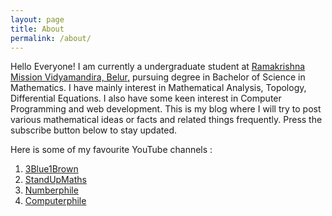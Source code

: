 ```yaml
---
layout: page
title: About
permalink: /about/
---
```


Hello Everyone! I am currently a undergraduate student at [Ramakrishna Mission Vidyamandira, Belur,](https://vidyamandira.ac.in) pursuing degree in Bachelor of Science in Mathematics. I have mainly interest in Mathematical Analysis, Topology, Differential Equations. I also have some keen interest in Computer Programming and web development. This is my blog where I will try to post various mathematical ideas or facts and related things frequently. Press the subscribe button below to stay updated.

Here is some of my favourite YouTube channels :
1. [3Blue1Brown](https://youtube.com/3blue1brown) 
2. [StandUpMaths](https://youtube.com/standupmaths)
3. [Numberphile](https://www.youtube.com/user/numberphile)
4. [Computerphile](https://www.youtube.com/user/Computerphile)  



[jekyll-organization]: https://github.com/jekyll

